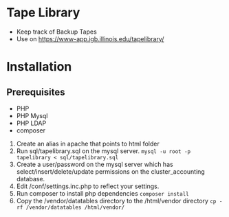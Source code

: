 # Tape Library

- Keep track of Backup Tapes
- Use on https://www-app.igb.illinois.edu/tapelibrary/

# Installation

## Prerequisites
- PHP
- PHP Mysql
- PHP LDAP
- composer


1.  Create an alias in apache that points to html folder
2.  Run sql/tapelibrary.sql on the mysql server.
```mysql -u root -p tapelibrary < sql/tapelibrary.sql```
3.  Create a user/password on the mysql server which has select/insert/delete/update permissions on the cluster_accounting database.
4.  Edit /conf/settings.inc.php to reflect your settings.
5.  Run composer to install php dependencies
```composer install```
6. Copy the /vendor/datatables directory to the  /html/vendor directory
```cp -rf /vendor/datatables /html/vendor/```

